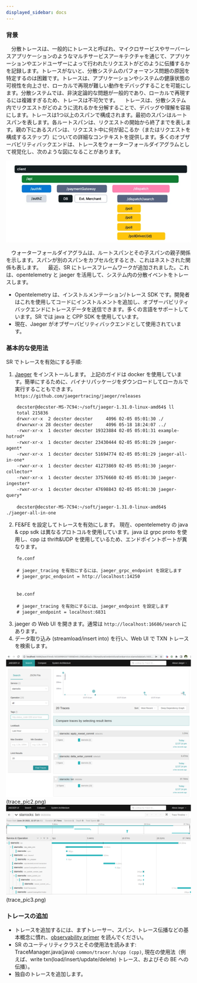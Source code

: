 ```yaml
---
displayed_sidebar: docs
---
```


### 背景

&emsp;分散トレースは、一般的にトレースと呼ばれ、マイクロサービスやサーバーレスアプリケーションのようなマルチサービスアーキテクチャを通じて、アプリケーションやエンドユーザーによって行われたリクエストがどのように伝播するかを記録します。トレースがないと、分散システムのパフォーマンス問題の原因を特定するのは困難です。トレースは、アプリケーションやシステムの健康状態の可視性を向上させ、ローカルで再現が難しい動作をデバッグすることを可能にします。分散システムでは、非決定論的な問題が一般的であり、ローカルで再現するには複雑すぎるため、トレースは不可欠です。
&emsp;トレースは、分散システム内でリクエストがどのように流れるかを分解することで、デバッグや理解を容易にします。トレースは1つ以上のスパンで構成されます。最初のスパンはルートスパンを表します。各ルートスパンは、リクエストの開始から終了までを表します。親の下にあるスパンは、リクエスト中に何が起こるか（またはリクエストを構成するステップ）についての詳細なコンテキストを提供します。多くのオブザーバビリティバックエンドは、トレースをウォーターフォールダイアグラムとして視覚化し、次のような図になることがあります。

![trace_pic1](../../_assets/trace_pic1.png)

&emsp;ウォーターフォールダイアグラムは、ルートスパンとその子スパンの親子関係を示します。スパンが別のスパンをカプセル化するとき、これはネストされた関係も表します。
&emsp;最近、SR にトレースフレームワークが追加されました。これは、opentelemetry と jaeger を活用して、システム内の分散イベントをトレースします。

*   Opentelemetry は、インストルメンテーション/トレース SDK です。開発者はこれを使用してコードにインストルメントを追加し、オブザーバビリティバックエンドにトレースデータを送信できます。多くの言語をサポートしています。SR では java と CPP SDK を使用しています。
*   現在、Jaeger がオブザーバビリティバックエンドとして使用されています。

### 基本的な使用法

SR でトレースを有効にする手順:

1.  [Jaeger](https://www.jaegertracing.io/docs/1.31/getting-started) をインストールします。
    上記のガイドは docker を使用しています。簡単にするために、バイナリパッケージをダウンロードしてローカルで実行することもできます。`https://github.com/jaegertracing/jaeger/releases`

```
    decster@decster-MS-7C94:~/soft/jaeger-1.31.0-linux-amd64$ ll
    total 215836
    drwxr-xr-x  2 decster decster     4096 02-05 05:01:30 ./
    drwxrwxr-x 28 decster decster     4096 05-18 18:24:07 ../
    -rwxr-xr-x  1 decster decster 19323884 02-05 05:01:31 example-hotrod*
    -rwxr-xr-x  1 decster decster 23430444 02-05 05:01:29 jaeger-agent*
    -rwxr-xr-x  1 decster decster 51694774 02-05 05:01:29 jaeger-all-in-one*
    -rwxr-xr-x  1 decster decster 41273869 02-05 05:01:30 jaeger-collector*
    -rwxr-xr-x  1 decster decster 37576660 02-05 05:01:30 jaeger-ingester*
    -rwxr-xr-x  1 decster decster 47698843 02-05 05:01:30 jaeger-query*

    decster@decster-MS-7C94:~/soft/jaeger-1.31.0-linux-amd64$ ./jaeger-all-in-one 
```

2.  FE\&FE を設定してトレースを有効にします。
    現在、opentelemetry の java & cpp sdk は異なるプロトコルを使用しています。java は grpc proto を使用し、cpp は thrift\&UDP を使用しているため、エンドポイントポートが異なります。

```
    fe.conf

    # jaeger_tracing を有効にするには、jaeger_grpc_endpoint を設定します
    # jaeger_grpc_endpoint = http://localhost:14250


    be.conf

    # jaeger_tracing を有効にするには、jaeger_endpoint を設定します
    # jaeger_endpoint = localhost:6831
```

3.  jaeger の Web UI を開きます。通常は `http://localhost:16686/search` にあります。
4.  データ取り込み (streamload\/insert into) を行い、Web UI で TXN トレースを検索します。

![trace_pic2.png](../../_assets/trace_pic2.png)(trace_pic2.png) 
![trace_pic3.png](../../_assets/trace_pic3.png)(trace_pic3.png) 

### トレースの追加

*   トレースを追加するには、まずトレーサー、スパン、トレース伝播などの基本概念に慣れ、[observability primer](https://opentelemetry.io/docs/concepts/observability-primer) を読んでください。
*   SR のユーティリティクラスとその使用法を読みます: TraceManager.java(java) `common/tracer.h/cpp (cpp)`, 現在の使用法（例えば、write txn(load\/insert\/update\/delete) トレース、およびその BE への伝播）。
*   独自のトレースを追加します。